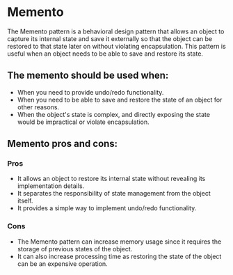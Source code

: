 # Memento

The Memento pattern is a behavioral design pattern that allows an object to capture its internal state and save it externally so that the object can be restored to that state later on without violating encapsulation. This pattern is useful when an object needs to be able to save and restore its state.

## The memento should be used when:
- When you need to provide undo/redo functionality.
- When you need to be able to save and restore the state of an object for other reasons.
- When the object's state is complex, and directly exposing the state would be impractical or violate encapsulation.

## Memento pros and cons:

### Pros
- It allows an object to restore its internal state without revealing its implementation details.
- It separates the responsibility of state management from the object itself.
- It provides a simple way to implement undo/redo functionality.

### Cons
- The Memento pattern can increase memory usage since it requires the storage of previous states of the object.
- It can also increase processing time as restoring the state of the object can be an expensive operation.